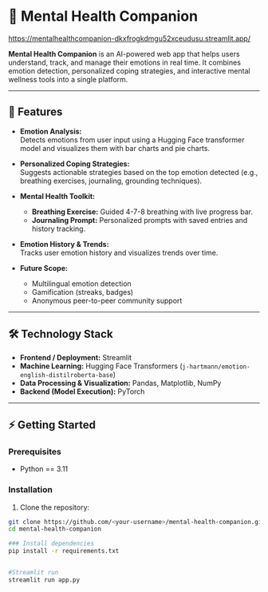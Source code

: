 # 🧘 Mental Health Companion
https://mentalhealthcompanion-dkxfrogkdmgu52xceudusu.streamlit.app/

**Mental Health Companion** is an AI-powered web app that helps users understand, track, and manage their emotions in real time. It combines emotion detection, personalized coping strategies, and interactive mental wellness tools into a single platform.

---

## 🚀 Features

- **Emotion Analysis:**  
  Detects emotions from user input using a Hugging Face transformer model and visualizes them with bar charts and pie charts.

- **Personalized Coping Strategies:**  
  Suggests actionable strategies based on the top emotion detected (e.g., breathing exercises, journaling, grounding techniques).

- **Mental Health Toolkit:**  
  - **Breathing Exercise:** Guided 4-7-8 breathing with live progress bar.  
  - **Journaling Prompt:** Personalized prompts with saved entries and history tracking.

- **Emotion History & Trends:**  
  Tracks user emotion history and visualizes trends over time.

- **Future Scope:**  
  - Multilingual emotion detection  
  - Gamification (streaks, badges)  
  - Anonymous peer-to-peer community support  

---

## 🛠 Technology Stack

- **Frontend / Deployment:** Streamlit  
- **Machine Learning:** Hugging Face Transformers (`j-hartmann/emotion-english-distilroberta-base`)  
- **Data Processing & Visualization:** Pandas, Matplotlib, NumPy  
- **Backend (Model Execution):** PyTorch  

---

## ⚡ Getting Started

### Prerequisites
- Python == 3.11

### Installation

1. Clone the repository:

```bash
git clone https://github.com/<your-username>/mental-health-companion.git
cd mental-health-companion

### Install dependencies
pip install -r requirements.txt


#Streamlit run
streamlit run app.py

